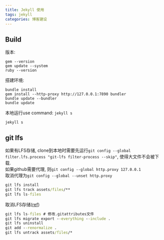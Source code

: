 ```yaml
---
title: Jekyll 使用
tags: jekyll
categories: 博客建设
---
```

## Build
版本:
```
gem --version
gem update --system
ruby --version
```
搭建环境:
```
bundle install
gem install --http-proxy http://127.0.0.1:7890 bundler
bundle update --bundler
bundle update
```

本地运行use command: `jekyll s`

```
jekyll s
```
## git lfs

如果有LFS存储, clone到本地时需要先运行`git config --global filter.lfs.process "git-lfs filter-process --skip"`, 使得大文件不会被下载.  
如果github需要代理, 则`git config --global http.proxy 127.0.0.1`  
取消代理为`git config --global --unset http.proxy`
```cmd
git lfs install
git lfs track assets/files/**
git lfs ls-files
```

取消LFS存储([ref](https://stackoverflow.com/a/57681990/5340217))
```cmd
git lfs ls-files # 修改.gitattributes文件
git lfs migrate export --everything --include .
git lfs uninstall
git add --renormalize .
git lfs untrack assets/files/*
```
